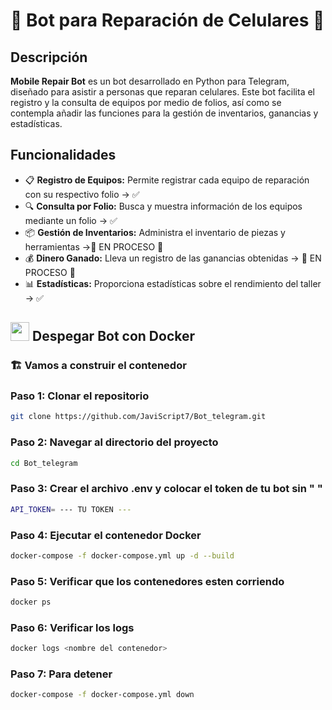 # 🤖 Bot para Reparación de Celulares 📱

## Descripción

**Mobile Repair Bot** es un bot desarrollado en Python para Telegram, diseñado para asistir a personas que reparan celulares. Este bot facilita el registro y la consulta de equipos por medio de folios, así como se contempla añadir las funciones para la gestión de inventarios, ganancias y estadísticas.

## Funcionalidades

- 📋 **Registro de Equipos:** Permite registrar cada equipo de reparación con su respectivo folio  -> ✅
- 🔍 **Consulta por Folio:** Busca y muestra información de los equipos mediante un folio  -> ✅
- 📦 **Gestión de Inventarios:** Administra el inventario de piezas y herramientas ->🚧 EN PROCESO 🚧
- 💰 **Dinero Ganado:** Lleva un registro de las ganancias obtenidas -> 🚧 EN PROCESO 🚧
- 📊 **Estadísticas:** Proporciona estadísticas sobre el rendimiento del taller -> ✅

 ## <img src="https://skillicons.dev/icons?i=docker" width="30" height="30"  /> Despegar Bot con Docker

 ### 🏗️ Vamos a construir el contenedor

 ### Paso 1: Clonar el repositorio

```bash
git clone https://github.com/JaviScript7/Bot_telegram.git
```

### Paso 2: Navegar al directorio del proyecto
```bash
cd Bot_telegram
```
### Paso 3: Crear el archivo .env y colocar el token de tu bot sin " "
```bash
API_TOKEN= --- TU TOKEN ---
```
### Paso 4: Ejecutar el contenedor Docker
```bash
docker-compose -f docker-compose.yml up -d --build 
```
### Paso 5: Verificar que los contenedores esten corriendo
```bash
docker ps 
```
### Paso 6: Verificar los logs 
```bash
docker logs <nombre del contenedor> 
```
### Paso 7: Para detener 
```bash
docker-compose -f docker-compose.yml down 
```



